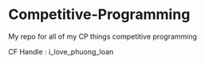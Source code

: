 # Competitive-Programming

My repo for all of my CP things competitive programming

CF Handle : i_love_phuong_loan